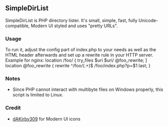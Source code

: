 ## SimpleDirList ##

SimpleDirList is PHP directory lister. It's small, simple, fast, fully Unicode-compatible, Modern UI styled and uses "pretty URLs".

### Usage ###

To run it, adjust the config part of index.php to your needs as well as the HTML header afterwards and set up a rewrite rule in your HTTP server.
Example for nginx:
	location /foo/ {
		try_files $uri $uri/ @foo_rewrite;
	]
	location @foo_rewrite {
		rewrite ^/foo/(.+)$ /foo/index.php?p=$1 last;
	}
	
### Notes ###	

* Since PHP cannot interact with multibyte files on Windows properly, this script is limited to Linux.

### Credit ###

* [dAKirby309] for Modern UI icons

[dAKirby309]: http://dakirby309.deviantart.com/
